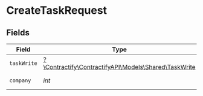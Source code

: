 # CreateTaskRequest


## Fields

| Field                                                                                    | Type                                                                                     | Required                                                                                 | Description                                                                              |
| ---------------------------------------------------------------------------------------- | ---------------------------------------------------------------------------------------- | ---------------------------------------------------------------------------------------- | ---------------------------------------------------------------------------------------- |
| `taskWrite`                                                                              | [?\Contractify\ContractifyAPI\Models\Shared\TaskWrite](../../Models/Shared/TaskWrite.md) | :heavy_minus_sign:                                                                       | N/A                                                                                      |
| `company`                                                                                | *int*                                                                                    | :heavy_check_mark:                                                                       | Id of the company                                                                        |